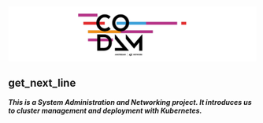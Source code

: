 [![Logo](https://github.com/qingqingqingli/readme_images/blob/master/codam_logo_1.png)](https://github.com/qingqingqingli/ft_services)

## get_next_line
***This is a System Administration and Networking project. It introduces us to cluster management and deployment with Kubernetes.***
